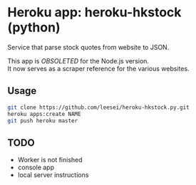 Heroku app: heroku-hkstock (python)
=================

Service that parse stock quotes from website to JSON.

This app is *OBSOLETED* for the Node.js version.  
It now serves as a scraper reference for the various websites.

## Usage

```bash
git clone https://github.com/leesei/heroku-hkstock.py.git
heroku apps:create NAME
git push heroku master
```

## TODO

- Worker is not finished
- console app
- local server instructions
